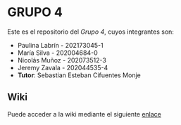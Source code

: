 # GRUPO 4

Este es el repositorio del *Grupo 4*, cuyos integrantes son:

* Paulina Labrín - 202173045-1
* María Silva - 202004684-0
* Nicolás Muñoz - 202073512-3
* Jeremy Zavala - 202044535-4
* **Tutor**: Sebastian Esteban Cifuentes Monje

## Wiki

Puede acceder a la wiki mediante el siguiente [enlace](https://github.com/P4uL1n9/GRUPO4-2024-PROYINF/wiki)

